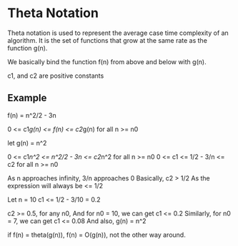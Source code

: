 # Theta Notation

Theta notation is used to represent the average case time complexity of an algorithm. It is the set of functions that grow at the same rate as the function g(n).

We basically bind the function f(n) from above and below with g(n).

c1, and c2 are positive constants

## Example

f(n) = n^2/2 - 3n 

0 <= c1*g(n) <= f(n) <= c2*g(n) for all n >= n0

let g(n) = n^2

0 <= c1*n^2 <= n^2/2 - 3n <= c2*n^2 for all n >= n0
0 <= c1 <= 1/2 - 3/n <= c2 for all n >= n0

As n approaches infinity, 3/n approaches 0
Basically, c2 > 1/2 As the expression will always be <= 1/2

Let n = 10
c1 <= 1/2 - 3/10 = 0.2

c2 >= 0.5, for any n0,
And for n0 = 10, we can get c1 <= 0.2
Similarly, for n0 = 7, we can get c1 <= 0.08
And also, g(n) = n^2


if f(n) = theta(g(n)), f(n) = O(g(n)), not the other way around.